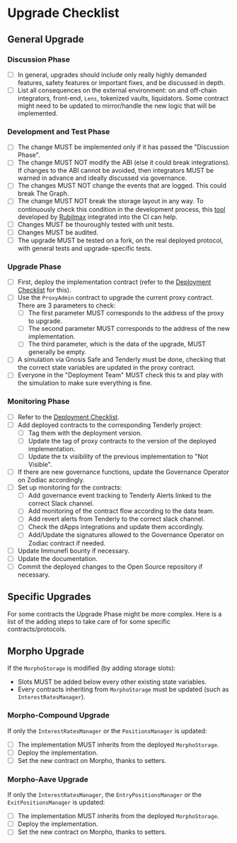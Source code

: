# Upgrade Checklist

## General Upgrade

### Discussion Phase

- [ ] In general, upgrades should include only really highly demanded features, safety features or important fixes, and be discussed in depth.
- [ ] List all consequences on the external environment: on and off-chain integrators, front-end, `Lens`, tokenized vaults, liquidators. Some contract might need to be updated to mirror/handle the new logic that will be implemented.

### Development and Test Phase

- [ ] The change MUST be implemented only if it has passed the "Discussion Phase".
- [ ] The change MUST NOT modify the ABI (else it could break integrations). If changes to the ABI cannot be avoided, then integrators MUST be warned in advance and ideally discussed via governance.
- [ ] The changes MUST NOT change the events that are logged. This could break The Graph.
- [ ] The change MUST NOT break the storage layout in any way. To continuously check this condition in the development process, this [tool](https://github.com/Rubilmax/foundry-storage-check) developed by [Rubilmax](https://github.com/Rubilmax) integrated into the CI can help.
- [ ] Changes MUST be thouroughly tested with unit tests.
- [ ] Changes MUST be audited.
- [ ] The upgrade MUST be tested on a fork, on the real deployed protocol, with general tests and upgrade-specific tests.

### Upgrade Phase

- [ ] First, deploy the implementation contract (refer to the [Deployment Checklist](./deployment-checklist.md) for this).
- [ ] Use the `ProxyAdmin` contract to upgrade the current proxy contract. There are 3 parameters to check:
    - [ ] The first parameter MUST corresponds to the address of the proxy to upgrade.
    - [ ] The second parameter MUST corresponds to the address of the new implementation.
    - [ ] The third parameter, which is the data of the upgrade, MUST generally be empty.
- [ ] A simulation via Gnosis Safe and Tenderly must be done, checking that the correct state variables are updated in the proxy contract.
- [ ] Everyone in the "Deployment Team" MUST check this tx and play with the simulation to make sure everything is fine.

### Monitoring Phase

- [ ] Refer to the [Deployment Checklist](./deployment-checklist.md).
- [ ] Add deployed contracts to the corresponding Tenderly project:
  - [ ] Tag them with the deployment version.
  - [ ] Update the tag of proxy contracts to the version of the deployed implementation.
  - [ ] Update the tx visibility of the previous implementation to "Not Visible".
- [ ] If there are new governance functions, update the Governance Operator on Zodiac accordingly.
- [ ] Set up monitoring for the contracts:
  - [ ] Add governance event tracking to Tenderly Alerts linked to the correct Slack channel.
  - [ ] Add monitoring of the contract flow according to the data team.
  - [ ] Add revert alerts from Tenderly to the correct slack channel.
  - [ ] Check the dApps integrations and update them accordingly.
  - [ ] Add/Update the signatures allowed to the Governance Operator on Zodiac contract if needed.
- [ ] Update Immunefi bounty if necessary.
- [ ] Update the documentation.
- [ ] Commit the deployed changes to the Open Source repository if necessary.

## Specific Upgrades

For some contracts the Upgrade Phase might be more complex. Here is a list of the adding steps to take care of for some specific contracts/protocols.

## Morpho Upgrade

If the `MorphoStorage` is modified (by adding storage slots):
- Slots MUST be added below every other existing state variables.
- Every contracts inheriting from `MorphoStorage` must be updated (such as `InterestRatesManager`).

### Morpho-Compound Upgrade

If only the `InterestRatesManager` or the `PositionsManager` is updated:
- [ ] The implementation MUST inherits from the deployed `MorphoStorage`.
- [ ] Deploy the implementation.
- [ ] Set the new contract on Morpho, thanks to setters.

### Morpho-Aave Upgrade

If only the `InterestRatesManager`, the `EntryPositionsManager` or the `ExitPositionsManager` is updated:
- [ ] The implementation MUST inherits from the deployed `MorphoStorage`.
- [ ] Deploy the implementation.
- [ ] Set the new contract on Morpho, thanks to setters.
